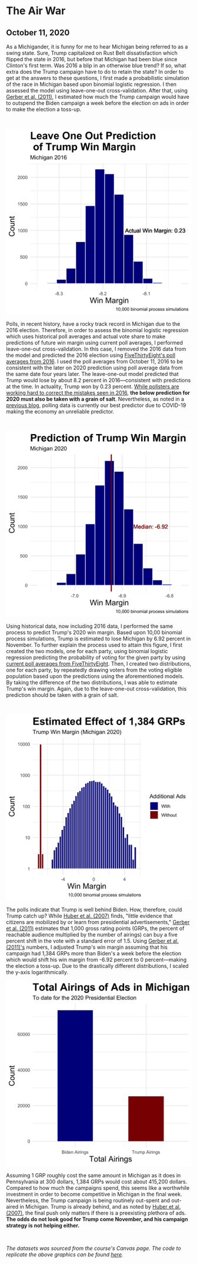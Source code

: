 # The Air War
## October 11, 2020

As a Michigander, it is funny for me to hear Michigan being referred to as a swing state. Sure, Trump capitalized on Rust Belt dissatisfaction which flipped the state in 2016, but before that Michigan had been blue since Clinton's first term. Was 2016 a blip in an otherwise blue trend? If so, what extra does the Trump campaign have to do to retain the state? In order to get at the answers to these questions, I first made a probabilistic simulation of the race in Michigan based upon binomial logistic regression. I then assessed the model using leave-one-out cross-validation. After that, using [Gerber et al. (2011)](https://www-cambridge-org.ezp-prod1.hul.harvard.edu/core/journals/american-political-science-review/article/how-large-and-longlasting-are-the-persuasive-effects-of-televised-campaign-ads-results-from-a-randomized-field-experiment/DA29FE8A5581C772006A1DEBB21CFC4C/core-reader), I estimated how much the Trump campaign would have to outspend the Biden campaign a week before the election on ads in order to make the election a toss-up.

<br>

![](../figures/LOO_pred.png)

Polls, in recent history, have a rocky track record in Michigan due to the 2016 election. Therefore, in order to assess the binomial logistic regression which uses historical poll averages and actual vote share to make predictions of future win margin using current poll averages, I performed leave-one-out cross-validation. In this case, I removed the 2016 data from the model and predicted the 2016 election using [FiveThirtyEight's poll averages from 2016](https://projects.fivethirtyeight.com/2016-election-forecast/michigan/). I used the poll averages from October 11, 2016 to be consistent with the later on 2020 prediction using poll average data from the same date four years later. The leave-one-out model predicted that Trump would lose by about 8.2 percent in 2016—consistent with predictions at the time. In actuality, Trump won by 0.23 percent. [While pollsters are working hard to correct the mistakes seen in 2016](https://www.technologyreview.com/2020/02/14/844770/pollsters-got-it-wrong-in-the-2016-election-now-they-want-another-shot/), **the below prediction for 2020 must also be taken with a grain of salt**. Nevertheless, as noted in a [previous blog](https://samuellowry.github.io/gov1347_blog/posts/03-blog.html), polling data is currently our best predictor due to COVID-19 making the economy an unreliable predictor. 

<br>

![](../figures/poll_pred.png)

Using historical data, now including 2016 data, I performed the same process to predict Trump's 2020 win margin. Based upon 10,00 binomial process simulations, Trump is estimated to lose Michigan by 6.92 percent in November. To further explain the process used to attain this figure, I first created the two models, one for each party, using binomial logistic regression predicting the probability of voting for the given party by using [current poll averages from FiveThirtyEight]( https://projects.fivethirtyeight.com/polls/president-general/michigan/). Then, I created two distributions, one for each party, by repeatedly drawing voters from the voting eligible population based upon the predictions using the aforementioned models. By taking the difference of the two distributions, I was able to estimate Trump's win margin. Again, due to the leave-one-out cross-validation, this prediction should be taken with a grain of salt.

<br>

![](../figures/gerber.png)


The polls indicate that Trump is well behind Biden. How, therefore, could Trump catch up? While [Huber et al. (2007)](https://onlinelibrary.wiley.com/doi/abs/10.1111/j.1540-5907.2007.00291.x) finds, "little evidence that citizens are mobilized by or learn from presidential advertisements," [Gerber et al. (2011)](https://www-cambridge-org.ezp-prod1.hul.harvard.edu/core/journals/american-political-science-review/article/how-large-and-longlasting-are-the-persuasive-effects-of-televised-campaign-ads-results-from-a-randomized-field-experiment/DA29FE8A5581C772006A1DEBB21CFC4C/core-reader) estimates that 1,000 gross rating points (GRPs, the percent of reachable audience multiplied by the number of airings) can buy a five percent shift in the vote with a standard error of 1.5. Using [Gerber et al. (2011)'s](https://www-cambridge-org.ezp-prod1.hul.harvard.edu/core/journals/american-political-science-review/article/how-large-and-longlasting-are-the-persuasive-effects-of-televised-campaign-ads-results-from-a-randomized-field-experiment/DA29FE8A5581C772006A1DEBB21CFC4C/core-reader) numbers, I adjusted Trump's win margin assuming that his campaign had 1,384 GRPs more than Biden's a week before the election which would shift his win margin from -6.92 percent to 0 percent—making the election a toss-up. Due to the drastically different distributions, I scaled the y-axis logarithmically.

![](../figures/ads.png)

Assuming 1 GRP roughly cost the same amount in Michigan as it does in Pennsylvania at 300 dollars, 1,384 GRPs would cost about 415,200 dollars. Compared to how much the campaigns spend, this seems like a worthwhile investment in order to become competitive in Michigan in the final week. Nevertheless, the Trump campaign is being routinely out-spent and out-aired in Michigan. Trump is already behind, and as noted by [Huber et al. (2007)](https://onlinelibrary.wiley.com/doi/abs/10.1111/j.1540-5907.2007.00291.x), the final push only matters if there is a preexisting plethora of ads. **The odds do not look good for Trump come November, and his campaign strategy is not helping either.**

<br>

*The datasets was sourced from the course's Canvas page. The code to replicate the above graphics can be found [here](https://github.com/SamuelLowry/gov1347_blog/blob/master/scripts/04-blog.R).*